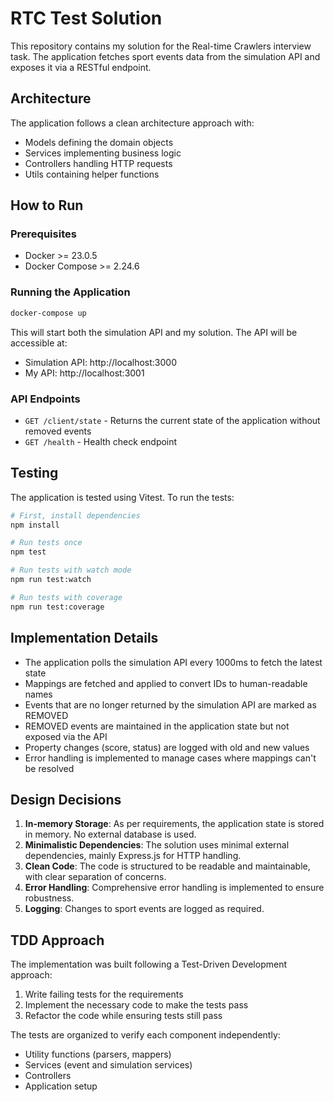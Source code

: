 # RTC Test Solution

This repository contains my solution for the Real-time Crawlers interview task. The application fetches sport events data from the simulation API and exposes it via a RESTful endpoint.

## Architecture

The application follows a clean architecture approach with:

- Models defining the domain objects
- Services implementing business logic
- Controllers handling HTTP requests
- Utils containing helper functions

## How to Run

### Prerequisites

- Docker >= 23.0.5
- Docker Compose >= 2.24.6

### Running the Application

```bash
docker-compose up
```

This will start both the simulation API and my solution. The API will be accessible at:

- Simulation API: http://localhost:3000
- My API: http://localhost:3001

### API Endpoints

- `GET /client/state` - Returns the current state of the application without removed events
- `GET /health` - Health check endpoint

## Testing

The application is tested using Vitest. To run the tests:

```bash
# First, install dependencies
npm install

# Run tests once
npm test

# Run tests with watch mode
npm run test:watch

# Run tests with coverage
npm run test:coverage
```

## Implementation Details

- The application polls the simulation API every 1000ms to fetch the latest state
- Mappings are fetched and applied to convert IDs to human-readable names
- Events that are no longer returned by the simulation API are marked as REMOVED
- REMOVED events are maintained in the application state but not exposed via the API
- Property changes (score, status) are logged with old and new values
- Error handling is implemented to manage cases where mappings can't be resolved

## Design Decisions

1. **In-memory Storage**: As per requirements, the application state is stored in memory. No external database is used.
2. **Minimalistic Dependencies**: The solution uses minimal external dependencies, mainly Express.js for HTTP handling.
3. **Clean Code**: The code is structured to be readable and maintainable, with clear separation of concerns.
4. **Error Handling**: Comprehensive error handling is implemented to ensure robustness.
5. **Logging**: Changes to sport events are logged as required.

## TDD Approach

The implementation was built following a Test-Driven Development approach:

1. Write failing tests for the requirements
2. Implement the necessary code to make the tests pass
3. Refactor the code while ensuring tests still pass

The tests are organized to verify each component independently:

- Utility functions (parsers, mappers)
- Services (event and simulation services)
- Controllers
- Application setup
